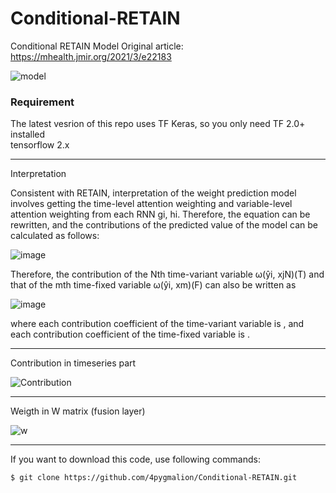 # Conditional-RETAIN

Conditional RETAIN Model 
Original article: https://mhealth.jmir.org/2021/3/e22183 

![model](https://user-images.githubusercontent.com/45510932/113866095-dc0cd480-97e7-11eb-89fe-7d3f650fff99.PNG)

### Requirement
The latest vesrion  of this repo uses TF Keras, so you only need TF 2.0+ installed  
tensorflow 2.x 


---------------------------------------------------------------------
Interpretation

Consistent with RETAIN, interpretation of the weight prediction model involves getting the time-level attention weighting and variable-level attention weighting from each RNN gi, hi. Therefore, the equation can be rewritten, and the contributions of the predicted value of the model can be calculated as follows:

![image](https://user-images.githubusercontent.com/45510932/113866959-e67b9e00-97e8-11eb-8907-39e1428c90ea.png)

Therefore, the contribution of the Nth time-variant variable ω(ŷi, xjN)(T) and that of the mth time-fixed variable ω(ŷi, xm)(F) can also be written as

![image](https://user-images.githubusercontent.com/45510932/113867040-014e1280-97e9-11eb-9374-d5319f90ef81.png)

where each contribution coefficient of the time-variant variable is , and each contribution coefficient of the time-fixed variable is .


---------------------------------------------------------------
Contribution in timeseries part

![Contribution](https://user-images.githubusercontent.com/45510932/113866093-db743e00-97e7-11eb-9c67-c6a989befb36.PNG)


------------------------------------------------------------
Weigth in W matrix (fusion layer)

![w](https://user-images.githubusercontent.com/45510932/113866090-da431100-97e7-11eb-8658-7bf2311df2b9.PNG)



-------- 
If you want to download this code, use following commands:
```bash
$ git clone https://github.com/4pygmalion/Conditional-RETAIN.git
```
